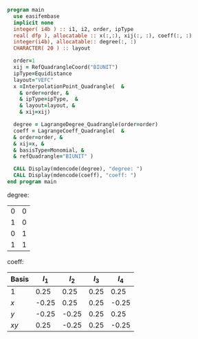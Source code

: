 ```fortran
program main
  use easifembase
  implicit none
  integer( i4b ) :: i1, i2, order, ipType
  real( dfp ), allocatable :: x(:,:), xij(:, :), coeff(:, :)
  integer(i4b), allocatable:: degree(:, :)
  CHARACTER( 20 ) :: layout

  order=1
  xij = RefQuadrangleCoord("BIUNIT")
  ipType=Equidistance
  layout="VEFC"
  x =InterpolationPoint_Quadrangle(  &
    & order=order, &
    & ipType=ipType,  &
    & layout=layout, &
    & xij=xij)

  degree = LagrangeDegree_Quadrangle(order=order)
  coeff = LagrangeCoeff_Quadrangle(  &
  & order=order, &
  & xij=x, &
  & basisType=Monomial, &
  & refQuadrangle="BIUNIT" )

  CALL Display(mdencode(degree), "degree: ")
  CALL Display(mdencode(coeff), "coeff: ")
end program main
```

degree:

|   |   |
| - | - |
| 0 | 0 |
| 1 | 0 |
| 0 | 1 |
| 1 | 1 |

coeff:

| Basis | $l_1$ | $l_2$ | $l_3$ | $l_4$ |
| ----- | ----- | ----- | ----- | ----- |
| $1$   | 0.25  | 0.25  | 0.25  | 0.25  |
| $x$   | -0.25 | 0.25  | 0.25  | -0.25 |
| $y$   | -0.25 | -0.25 | 0.25  | 0.25  |
| $xy$  | 0.25  | -0.25 | 0.25  | -0.25 |
